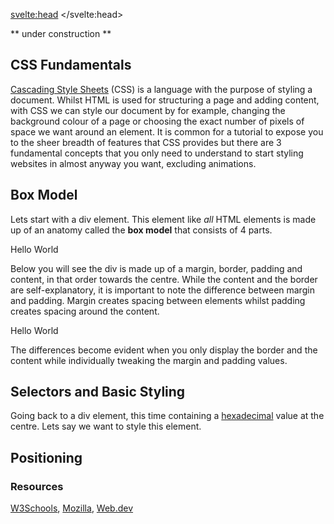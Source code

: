 <script>
import RGB from "$lib/RGB.svelte";
</script>

<svelte:head>
	<title>CSS Fundamentals | Sergen Karaoglan</title>
	<meta name="description" content="Learn the fundamentals of CSS" />
</svelte:head>

<article class="max-sm:mx-4 prose lg:prose-xl m-auto pt-16">

** under construction **
# CSS Fundamentals

[Cascading Style Sheets](https://en.wikipedia.org/wiki/CSS) (CSS) is a language with the purpose of styling a document. Whilst HTML is used for structuring a page and adding content, with CSS we can style our document by for example, changing the background colour of a page or choosing the exact number of pixels of space we want around an element. It is common for a tutorial to expose you to the sheer breadth of features that CSS provides but there are 3 fundamental concepts that you only need to understand to start styling websites in almost anyway you want, excluding animations.

## Box Model
Lets start with a div element. This element like *all* HTML elements is made up of an anatomy called the **box model** that consists of 4 parts.

<div class="h-48 w-48 mx-auto flex-center">Hello World</div>

Below you will see the div is made up of a <span class="text-blue-700">margin</span>, <span class="text-blue-600">border</span>, <span class="text-blue-500">padding</span> and <span class="text-blue-400">content</span>, in that order towards the centre. While the content and the border are self-explanatory, it is important to note the difference between margin and padding. Margin creates spacing between elements whilst padding creates spacing around the content.

<div class="h-48 w-48 bg-blue-700 mx-auto flex-center ">
	<div class="h-40 w-40 bg-blue-600 mx-auto flex-center">
		<div class="h-36 w-36 bg-blue-500 mx-auto flex-center">
			<div class="h-28 w-28 bg-blue-400 mx-auto flex-center text-white">Hello World</div>
		</div>
	</div>
</div>

The differences become evident when you only display the border and the content while individually tweaking the margin and padding values.

<!-- <div class="grid grid-cols-2"><div class="border-4 h-32 w-32 flex-center p-20 mx-auto">Hello World</div>
<div class="border-4 h-32 w-32 flex-center mt-12 mx-auto">Hello World</div></div> -->

## Selectors and Basic Styling
Going back to a div element, this time containing a [hexadecimal](https://en.wikipedia.org/wiki/Hexadecimal) value at the centre. Lets say we want to style this element.

<RGB />

## Positioning

### Resources
[W3Schools](https://www.w3schools.com/css/),
[Mozilla](https://developer.mozilla.org/en-US/docs/Web/CSS),
[Web.dev](https://web.dev/learn/css/)

</article>
